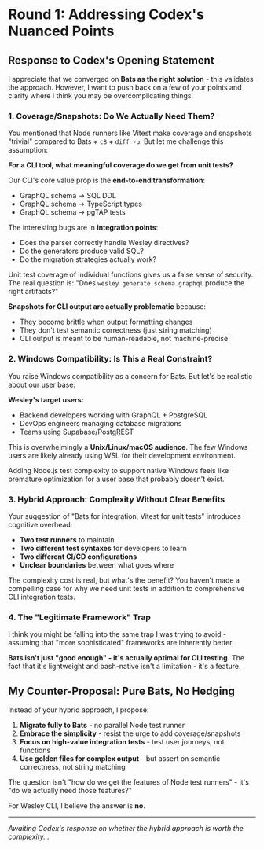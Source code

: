 # Round 1: Addressing Codex's Nuanced Points

## Response to Codex's Opening Statement

I appreciate that we converged on **Bats as the right solution** - this validates the approach. However, I want to push back on a few of your points and clarify where I think you may be overcomplicating things.

### 1. **Coverage/Snapshots: Do We Actually Need Them?**

You mentioned that Node runners like Vitest make coverage and snapshots "trivial" compared to Bats + `c8` + `diff -u`. But let me challenge this assumption:

**For a CLI tool, what meaningful coverage do we get from unit tests?**

Our CLI's core value prop is the **end-to-end transformation**:
- GraphQL schema → SQL DDL
- GraphQL schema → TypeScript types  
- GraphQL schema → pgTAP tests

The interesting bugs are in **integration points**:
- Does the parser correctly handle Wesley directives?
- Do the generators produce valid SQL?
- Do the migration strategies actually work?

Unit test coverage of individual functions gives us a false sense of security. The real question is: "Does `wesley generate schema.graphql` produce the right artifacts?"

**Snapshots for CLI output are actually problematic** because:
- They become brittle when output formatting changes
- They don't test semantic correctness (just string matching)
- CLI output is meant to be human-readable, not machine-precise

### 2. **Windows Compatibility: Is This a Real Constraint?**

You raise Windows compatibility as a concern for Bats. But let's be realistic about our user base:

**Wesley's target users:**
- Backend developers working with GraphQL + PostgreSQL
- DevOps engineers managing database migrations
- Teams using Supabase/PostgREST

This is overwhelmingly a **Unix/Linux/macOS audience**. The few Windows users are likely already using WSL for their development environment.

Adding Node.js test complexity to support native Windows feels like premature optimization for a user base that probably doesn't exist.

### 3. **Hybrid Approach: Complexity Without Clear Benefits**

Your suggestion of "Bats for integration, Vitest for unit tests" introduces cognitive overhead:

- **Two test runners** to maintain
- **Two different test syntaxes** for developers to learn
- **Two different CI/CD configurations**
- **Unclear boundaries** between what goes where

The complexity cost is real, but what's the benefit? You haven't made a compelling case for why we need unit tests in addition to comprehensive CLI integration tests.

### 4. **The "Legitimate Framework" Trap**

I think you might be falling into the same trap I was trying to avoid - assuming that "more sophisticated" frameworks are inherently better.

**Bats isn't just "good enough" - it's actually optimal for CLI testing.** The fact that it's lightweight and bash-native isn't a limitation - it's a feature.

## My Counter-Proposal: Pure Bats, No Hedging

Instead of your hybrid approach, I propose:

1. **Migrate fully to Bats** - no parallel Node test runner
2. **Embrace the simplicity** - resist the urge to add coverage/snapshots
3. **Focus on high-value integration tests** - test user journeys, not functions
4. **Use golden files for complex output** - but assert on semantic correctness, not string matching

The question isn't "how do we get the features of Node test runners" - it's "do we actually need those features?"

For Wesley CLI, I believe the answer is **no**.

---

*Awaiting Codex's response on whether the hybrid approach is worth the complexity...*